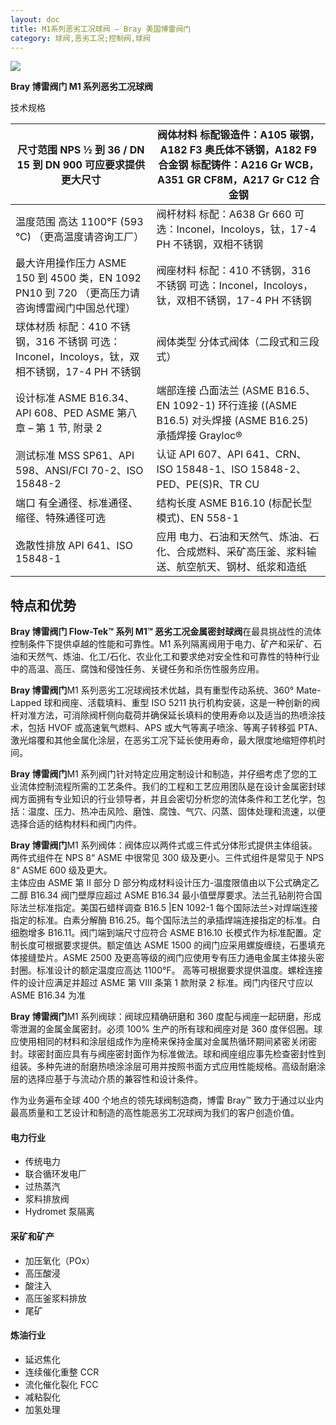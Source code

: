 ```yaml
---
layout: doc
title: M1系列恶劣工况球阀 – Bray 美国博雷阀门
category: 球阀,恶劣工况;控制阀,球阀
---
```


![](/2022/10/download-9-6.png)

**Bray 博雷阀门 M1 系列恶劣工况球阀**

技术规格

| 尺寸范围 NPS ½ 到 36 / DN 15 到 DN 900 可应要求提供更大尺寸                                    | 阀体材料 标配锻造件：A105 碳钢，A182 F3 奥氏体不锈钢，A182 F9 合金钢 标配铸件：A216 Gr WCB，A351 GR CF8M，A217 Gr C12 合金钢 |
| ---------------------------------------------------------------------------------------------- | ---------------------------------------------------------------------------------------------------------------------------- |
| 温度范围 高达 1100°F (593 °C) （更高温度请咨询工厂）                                           | 阀杆材料 标配：A638 Gr 660 可选：Inconel，Incoloys，钛，17-4 PH 不锈钢，双相不锈钢                                           |
| 最大许用操作压力 ASME 150 到 4500 类，EN 1092 PN10 到 720 （更高压力请咨询博雷阀门中国总代理） | 阀座材料 标配：410 不锈钢，316 不锈钢 可选：Inconel，Incoloys，钛，双相不锈钢，17-4 PH 不锈钢                                |
| 球体材质 标配：410 不锈钢，316 不锈钢 可选：Inconel，Incoloys，钛，双相不锈钢，17-4 PH 不锈钢  | 阀体类型 分体式阀体（二段式和三段式）                                                                                        |
| 设计标准 ASME B16.34、API 608、PED ASME 第八章 – 第 1 节, 附录 2                               | 端部连接 凸面法兰 (ASME B16.5、EN 1092-1) 环行连接 ((ASME B16.5) 对头焊接 (ASME B16.25) 承插焊接 Grayloc®                    |
| 测试标准 MSS SP61、API 598、ANSI/FCI 70-2、ISO 15848-2                                         | 认证 API 607、API 641、CRN、ISO 15848-1、ISO 15848-2、PED、PE(S)R、TR CU                                                     |
| 端口 有全通径、标准通径、缩径、特殊通径可选                                                    | 结构长度 ASME B16.10 (标配长型模式)、EN 558-1                                                                                |
| 逸散性排放 API 641、ISO 15848-1                                                                | 应用 电力、石油和天然气、炼油、石化、合成燃料、采矿高压釜、浆料输送、航空航天、钢材、纸浆和造纸                              |

## 特点和优势

**Bray 博雷阀门 Flow-Tek™ 系列 M1™ 恶劣工况金属密封球阀**在最具挑战性的流体控制条件下提供卓越的性能和可靠性。M1 系列隔离阀用于电力、矿产和采矿、石油和天然气、炼油、化工/石化、农业化工和要求绝对安全性和可靠性的特种行业中的高温、高压、腐蚀和侵蚀任务、关键任务和杀伤性服务应用。

**Bray 博雷阀门**M1 系列恶劣工况球阀技术优越，具有重型传动系统、360° Mate-Lapped 球和阀座、活载填料、重型 ISO 5211 执行机构安装，这是一种创新的阀杆对准方法，可消除阀杆侧向载荷并确保延长填料的使用寿命以及适当的热喷涂技术，包括 HVOF 或高速氧气燃料、APS 或大气等离子喷涂、等离子转移弧 PTA、激光熔覆和其他金属化涂层，在恶劣工况下延长使用寿命，最大限度地缩短停机时间。

**Bray 博雷阀门**M1 系列阀门针对特定应用定制设计和制造，并仔细考虑了您的工业流体控制流程所需的工艺条件。我们的工程和工艺应用团队是在设计金属密封球阀方面拥有专业知识的行业领导者，并且会密切分析您的流体条件和工艺化学，包括：温度、压力、热冲击风险、磨蚀、腐蚀、气穴、闪蒸、固体处理和流速，以便选择合适的结构材料和阀门内件。

**Bray 博雷阀门**M1 系列阀体：阀体应以两件式或三件式分体形式提供主体组装。  
两件式组件在 NPS 8“ ASME 中很常见 300 级及更小。三件式组件是常见于 NPS 8“ ASME 600 级及更大。  
主体应由 ASME 第 II 部分 D 部分构成材料设计压力-温度限值由以下公式确定乙二醇 B16.34 阀门壁厚应超过 ASME B16.34 最小值壁厚要求。法兰孔钻削符合国际法兰标准指定。美国石蜡样调查 B16.5 |EN 1092-1 每个国际法兰>对焊端连接指定的标准。白素分解酶 B16.25。每个国际法兰的承插焊端连接指定的标准。白细胞增多 B16.11。阀门端到端尺寸应符合 ASME B16.10 长模式作为标准配置。定制长度可根据要求提供。额定值达 ASME 1500 的阀门应采用螺旋缠绕，石墨填充体接缝垫片。ASME 2500 及更高等级的阀门应使用专有压力通电金属主体接头密封圈。标准设计的额定温度应高达 1100°F。 高等可根据要求提供温度。螺栓连接件的设计应满足并超过 ASME 第 VIII 条第 1 款附录 2 标准。阀门内径尺寸应以 ASME B16.34 为准

**Bray 博雷阀门**M1 系列阀球：阀球应精确研磨和 360 度配与阀座一起研磨，形成零泄漏的金属金属密封。必须 100% 生产的所有球和阀座对是 360 度伴侣圈。球应使用相同的材料和涂层组成作为座椅来保持金属对金属热循环期间紧密关闭密封。球密封面应具有与阀座密封面作为标准做法。球和阀座组应事先检查密封性到组装。多种先进的耐磨热喷涂涂层可用并按照书面方式应用性能规格。高级耐磨涂层的选择应基于与流动介质的兼容性和设计条件。

作为业务遍布全球 400 个地点的领先球阀制造商，博雷 Bray™ 致力于通过以业内最高质量和工艺设计和制造的高性能恶劣工况球阀为我们的客户创造价值。

#### 电力行业

- 传统电力
- 联合循环发电厂
- 过热蒸汽
- 浆料排放阀
- Hydromet 泵隔离

#### 采矿和矿产

- 加压氧化（POx）
- 高压酸浸
- 酸注入
- 高压釜浆料排放
- 尾矿

#### 炼油行业

- 延迟焦化
- 连续催化重整 CCR
- 流化催化裂化 FCC
- 减粘裂化
- 加氢处理
